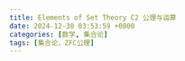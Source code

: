 ```yaml
---
title: Elements of Set Theory C2 公理与运算
date: 2024-12-30 03:53:59 +0800
categories: [数学, 集合论]
tags: [集合论，ZFC公理]
---
```


